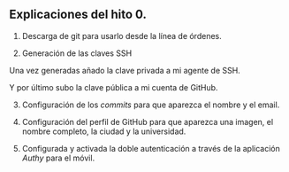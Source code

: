 ## Explicaciones del hito 0.1. Descarga de git para usarlo desde la línea de órdenes.2. Generación de las claves SSHUna vez generadas añado la clave privada a mi agente de SSH.Y por último subo la clave pública a mi cuenta de GitHub.3. Configuración de los *commits* para que aparezca el nombre y el email.4. Configuración del perfil de GitHub para que aparezca una imagen, el nombre completo, la ciudad y la universidad.5. Configurada y activada la doble autenticación a través de la aplicación *Authy* para el móvil. 